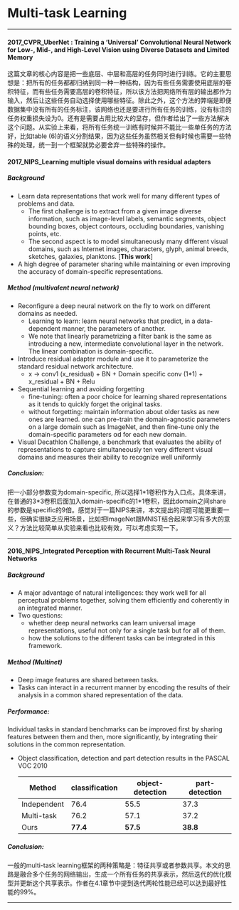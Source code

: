 <script type="text/javascript" src="http://cdn.mathjax.org/mathjax/latest/MathJax.js?config=default"></script>

# Multi-task Learning

---

#### 2017_CVPR_UberNet : Training a ‘Universal’ Convolutional Neural Network for Low-, Mid-, and High-Level Vision using Diverse Datasets and Limited Memory

这篇文章的核心内容是把一些底层、中层和高层的任务同时进行训练。它的主要思想是：把所有的任务都都归纳到同一种一种结构，因为有些任务需要使用底层的卷积特征，而有些任务需要高层的卷积特征，所以该方法把网络所有层的输出都作为输入，然后让这些任务自动选择使用哪些特征。除此之外，这个方法的弊端是即便数据集中没有所有的任务标注，该网络也还是要进行所有任务的训练，没有标注的任务权重损失设为0。还有是需要占用比较大的显存，但作者给出了一些方法解决这个问题。从实验上来看，将所有任务统一训练有时候并不能比一些单任务的方法好，比如table (6)的语义分割结果，因为这些任务虽然相关但有时候也需要一些特殊的处理，统一到一个框架就势必要舍弃一些特殊的操作。

#### 2017_NIPS_Learning multiple visual domains with residual adapters

##### Background
- Learn data representations that work well for many different types of problems and data.
    - The first challenge is to extract from a given image diverse information, such as image-level labels, semantic segments, object bounding boxes, object contours, occluding boundaries, vanishing points, etc. 
    - The second aspect is to model simultaneously many different visual domains, such as
Internet images, characters, glyph, animal breeds, sketches, galaxies, planktons. [**This work**]
- A high degree of parameter sharing while maintaining or even improving the accuracy of domain-specific representations.

##### Method (multivalent neural network)
- Reconfigure a deep neural network on the fly to work on different domains as needed.
    - Learning to learn: learn neural networks that predict, in a data-dependent manner, the parameters of another.
    - We note that linearly parametrizing a filter bank is the same as introducing a new, intermediate convolutional layer in the network. The linear combination is domain-specific.
- Introduce residual adapter module and use it to parameterize the standard residual network architecture.
    - x -> conv1 (x_residual) + BN + Domain specific conv (1*1) + x_residual + BN + Relu
- Sequential learning and avoiding forgetting
    - fine-tuning: often a poor choice for learning shared representations as it tends to quickly forget the original tasks.
    - without forgetting: maintain information about older tasks as new ones are learned. one can pre-train the domain-agnostic parameters on a large domain such as ImageNet, and then fine-tune only the domain-specific parameters αd for each new domain.
- Visual Decathlon Challenge, a benchmark that evaluates the ability of representations to
capture simultaneously ten very different visual domains and measures their ability
to recognize well uniformly

##### Conclusion:
把一小部分参数变为domain-specific, 所以选择1\*1卷积作为入口点。具体来讲，在普通的3\*3卷积后面加入domain-specific的1\*1卷积，因此domain之间share的参数是specific的9倍。感觉对于一篇NIPS来讲，本文提出的问题可能更重要一些，但确实很缺乏应用场景，比如把ImageNet跟MNIST结合起来学习有多大的意义？方法比较简单从实验来看也比较有效，可以考虑实现一下。

---

#### 2016_NIPS_Integrated Perception with Recurrent Multi-Task Neural Networks

##### Background
- A major advantage of natural intelligences: they work well for all perceptual problems together, solving them efficiently and coherently in an integrated manner.
-  Two questions:
    - whether deep neural networks can learn universal image representations, useful not only for a single task but for all of them.
    - how the solutions to the different tasks can be integrated in this framework.

##### Method (Multinet)
- Deep image features are shared between tasks.
- Tasks can interact in a recurrent manner by encoding the results of their analysis in a common
shared representation of the data.


##### Performance: 
Individual tasks in standard benchmarks can be improved first by sharing features between them and then, more significantly, by integrating their solutions in the common representation.
- Object classification, detection and part detection results in the PASCAL VOC 2010

    |Method | classification | object-detection | part-detection |
    | ------ | ------ | ------ | ------ | 
    | Independent | 76.4 | 55.5 | 37.3 | 
    | Multi-task | 76.2 | 57.1 | 37.2 |
    | Ours | **77.4** | **57.5** | **38.8** |
    
##### Conclusion:
一般的multi-task learning框架的两种策略是：特征共享或者参数共享。本文的思路是融合多个任务的网络输出，生成一个所有任务的共享表示，然后迭代的优化模型并更新这个共享表示。作者在4.1章节中提到迭代两轮性能已经可以达到最好性能的99%。

---
